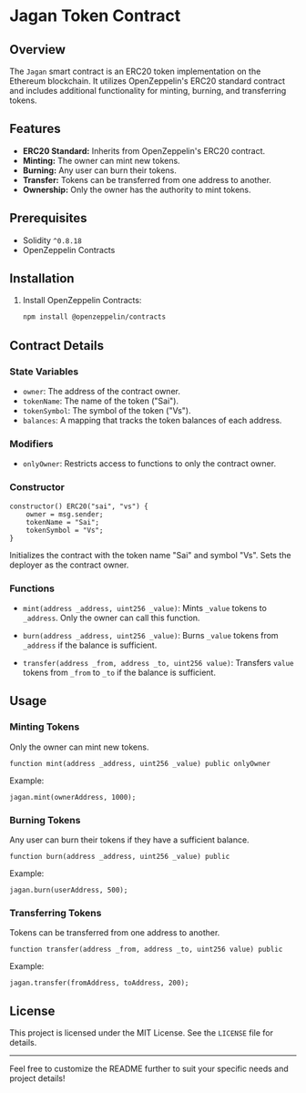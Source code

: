 # Jagan Token Contract

## Overview

The `Jagan` smart contract is an ERC20 token implementation on the Ethereum blockchain. It utilizes OpenZeppelin's ERC20 standard contract and includes additional functionality for minting, burning, and transferring tokens.

## Features

- **ERC20 Standard:** Inherits from OpenZeppelin's ERC20 contract.
- **Minting:** The owner can mint new tokens.
- **Burning:** Any user can burn their tokens.
- **Transfer:** Tokens can be transferred from one address to another.
- **Ownership:** Only the owner has the authority to mint tokens.

## Prerequisites

- Solidity `^0.8.18`
- OpenZeppelin Contracts

## Installation

1. Install OpenZeppelin Contracts:
   ```bash
   npm install @openzeppelin/contracts
   ```

## Contract Details

### State Variables

- `owner`: The address of the contract owner.
- `tokenName`: The name of the token ("Sai").
- `tokenSymbol`: The symbol of the token ("Vs").
- `balances`: A mapping that tracks the token balances of each address.

### Modifiers

- `onlyOwner`: Restricts access to functions to only the contract owner.

### Constructor

```solidity
constructor() ERC20("sai", "vs") {
    owner = msg.sender;
    tokenName = "Sai";
    tokenSymbol = "Vs";
}
```

Initializes the contract with the token name "Sai" and symbol "Vs". Sets the deployer as the contract owner.

### Functions

- `mint(address _address, uint256 _value)`: Mints `_value` tokens to `_address`. Only the owner can call this function.

- `burn(address _address, uint256 _value)`: Burns `_value` tokens from `_address` if the balance is sufficient.

- `transfer(address _from, address _to, uint256 value)`: Transfers `value` tokens from `_from` to `_to` if the balance is sufficient.

## Usage

### Minting Tokens

Only the owner can mint new tokens.

```solidity
function mint(address _address, uint256 _value) public onlyOwner
```

Example:

```solidity
jagan.mint(ownerAddress, 1000);
```

### Burning Tokens

Any user can burn their tokens if they have a sufficient balance.

```solidity
function burn(address _address, uint256 _value) public
```

Example:

```solidity
jagan.burn(userAddress, 500);
```

### Transferring Tokens

Tokens can be transferred from one address to another.

```solidity
function transfer(address _from, address _to, uint256 value) public
```

Example:

```solidity
jagan.transfer(fromAddress, toAddress, 200);
```

## License

This project is licensed under the MIT License. See the `LICENSE` file for details.

---

Feel free to customize the README further to suit your specific needs and project details!
